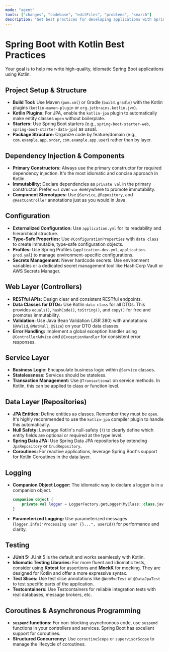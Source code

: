 ```yaml
---
mode: "agent"
tools: ["changes", "codebase", "editFiles", "problems", "search"]
description: "Get best practices for developing applications with Spring Boot and Kotlin."
---
```


# Spring Boot with Kotlin Best Practices

Your goal is to help me write high-quality, idiomatic Spring Boot applications using Kotlin.

## Project Setup & Structure

- **Build Tool:** Use Maven (`pom.xml`) or Gradle (`build.gradle`) with the Kotlin plugins (`kotlin-maven-plugin` or `org.jetbrains.kotlin.jvm`).
- **Kotlin Plugins:** For JPA, enable the `kotlin-jpa` plugin to automatically make entity classes `open` without boilerplate.
- **Starters:** Use Spring Boot starters (e.g., `spring-boot-starter-web`, `spring-boot-starter-data-jpa`) as usual.
- **Package Structure:** Organize code by feature/domain (e.g., `com.example.app.order`, `com.example.app.user`) rather than by layer.

## Dependency Injection & Components

- **Primary Constructors:** Always use the primary constructor for required dependency injection. It's the most idiomatic and concise approach in Kotlin.
- **Immutability:** Declare dependencies as `private val` in the primary constructor. Prefer `val` over `var` everywhere to promote immutability.
- **Component Stereotypes:** Use `@Service`, `@Repository`, and `@RestController` annotations just as you would in Java.

## Configuration

- **Externalized Configuration:** Use `application.yml` for its readability and hierarchical structure.
- **Type-Safe Properties:** Use `@ConfigurationProperties` with `data class` to create immutable, type-safe configuration objects.
- **Profiles:** Use Spring Profiles (`application-dev.yml`, `application-prod.yml`) to manage environment-specific configurations.
- **Secrets Management:** Never hardcode secrets. Use environment variables or a dedicated secret management tool like HashiCorp Vault or AWS Secrets Manager.

## Web Layer (Controllers)

- **RESTful APIs:** Design clear and consistent RESTful endpoints.
- **Data Classes for DTOs:** Use Kotlin `data class` for all DTOs. This provides `equals()`, `hashCode()`, `toString()`, and `copy()` for free and promotes immutability.
- **Validation:** Use Java Bean Validation (JSR 380) with annotations (`@Valid`, `@NotNull`, `@Size`) on your DTO data classes.
- **Error Handling:** Implement a global exception handler using `@ControllerAdvice` and `@ExceptionHandler` for consistent error responses.

## Service Layer

- **Business Logic:** Encapsulate business logic within `@Service` classes.
- **Statelessness:** Services should be stateless.
- **Transaction Management:** Use `@Transactional` on service methods. In Kotlin, this can be applied to class or function level.

## Data Layer (Repositories)

- **JPA Entities:** Define entities as classes. Remember they must be `open`. It's highly recommended to use the `kotlin-jpa` compiler plugin to handle this automatically.
- **Null Safety:** Leverage Kotlin's null-safety (`?`) to clearly define which entity fields are optional or required at the type level.
- **Spring Data JPA:** Use Spring Data JPA repositories by extending `JpaRepository` or `CrudRepository`.
- **Coroutines:** For reactive applications, leverage Spring Boot's support for Kotlin Coroutines in the data layer.

## Logging

- **Companion Object Logger:** The idiomatic way to declare a logger is in a companion object.
  ```kotlin
  companion object {
      private val logger = LoggerFactory.getLogger(MyClass::class.java)
  }
  ```
- **Parameterized Logging:** Use parameterized messages (`logger.info("Processing user {}...", userId)`) for performance and clarity.

## Testing

- **JUnit 5:** JUnit 5 is the default and works seamlessly with Kotlin.
- **Idiomatic Testing Libraries:** For more fluent and idiomatic tests, consider using **Kotest** for assertions and **MockK** for mocking. They are designed for Kotlin and offer a more expressive syntax.
- **Test Slices:** Use test slice annotations like `@WebMvcTest` or `@DataJpaTest` to test specific parts of the application.
- **Testcontainers:** Use Testcontainers for reliable integration tests with real databases, message brokers, etc.

## Coroutines & Asynchronous Programming

- **`suspend` functions:** For non-blocking asynchronous code, use `suspend` functions in your controllers and services. Spring Boot has excellent support for coroutines.
- **Structured Concurrency:** Use `coroutineScope` or `supervisorScope` to manage the lifecycle of coroutines.
